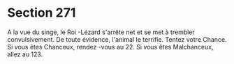 # Section 271

A la vue du singe, le Roi -Lézard s'arrête net et se met à trembler
convulsivement. De toute évidence, l'animal le terrifie.  Tentez
votre Chance.  Si vous êtes Chanceux, rendez -vous au 22. Si vous
êtes Malchanceux, allez au  123.